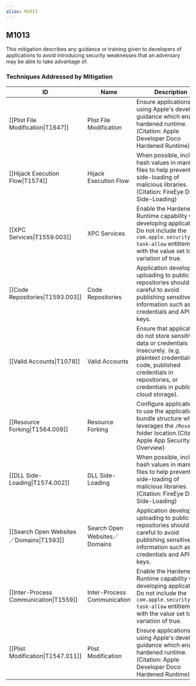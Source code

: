 ```yaml
---
alias: M1013
---
```


## M1013

This mitigation describes any guidance or training given to developers of applications to avoid introducing security weaknesses that an adversary may be able to take advantage of.


### Techniques Addressed by Mitigation

| ID | Name | Description |
| --- | --- | --- |
| [[Plist File Modification\|T1647]] | Plist File Modification | Ensure applications are using Apple's developer guidance which enables hardened runtime.(Citation: Apple Developer Doco Hardened Runtime) |
| [[Hijack Execution Flow\|T1574]] | Hijack Execution Flow | When possible, include hash values in manifest files to help prevent side-loading of malicious libraries.(Citation: FireEye DLL Side-Loading) |
| [[XPC Services\|T1559.003]] | XPC Services | Enable the Hardened Runtime capability when developing applications. Do not include the <code>com.apple.security.get-task-allow</code> entitlement with the value set to any variation of true.  |
| [[Code Repositories\|T1593.003]] | Code Repositories | Application developers uploading to public code repositories should be careful to avoid publishing sensitive information such as credentials and API keys. |
| [[Valid Accounts\|T1078]] | Valid Accounts | Ensure that applications do not store sensitive data or credentials insecurely. (e.g. plaintext credentials in code, published credentials in repositories, or credentials in public cloud storage). |
| [[Resource Forking\|T1564.009]] | Resource Forking | Configure applications to use the application bundle structure which leverages the <code>/Resources</code> folder location.(Citation: Apple App Security Overview)  |
| [[DLL Side-Loading\|T1574.002]] | DLL Side-Loading | When possible, include hash values in manifest files to help prevent side-loading of malicious libraries.(Citation: FireEye DLL Side-Loading) |
| [[Search Open Websites／Domains\|T1593]] | Search Open Websites／Domains | Application developers uploading to public code repositories should be careful to avoid publishing sensitive information such as credentials and API keys. |
| [[Inter-Process Communication\|T1559]] | Inter-Process Communication | Enable the Hardened Runtime capability when developing applications. Do not include the <code>com.apple.security.get-task-allow</code> entitlement with the value set to any variation of true.  |
| [[Plist Modification\|T1547.011]] | Plist Modification | Ensure applications are using Apple's developer guidance which enables hardened runtime.(Citation: Apple Developer Doco Hardened Runtime) |

